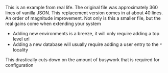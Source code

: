 This is an example from real life.  The original file was approximately 360 lines of vanilla JSON.  This replacement version comes in at about 40 lines.  An order of magnitude improvement.  Not only is this a smaller file, but the real gains come when extending your system

* Adding new environments is a breeze, it will only require adding a top level url
* Adding a new database will usually require adding a user entry to the `*` locality

This drastically cuts down on the amount of busywork that is required for configuration
